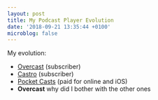 ```yaml
---
layout: post
title: My Podcast Player Evolution
date: '2018-09-21 13:35:44 +0100'
microblog: false
---
```

My evolution: 
- [Overcast](https://overcast.fm) (subscriber) 
- [Castro](https://www.castro.fm) (subscriber)
- [Pocket Casts](https://www.pocketcasts.com) (paid for online and iOS)
- **Overcast** why did I bother with the other ones
